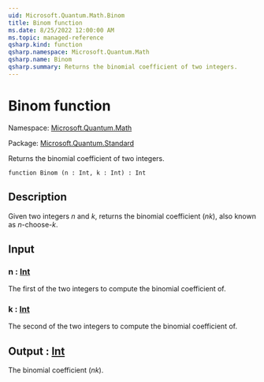 ```yaml
---
uid: Microsoft.Quantum.Math.Binom
title: Binom function
ms.date: 8/25/2022 12:00:00 AM
ms.topic: managed-reference
qsharp.kind: function
qsharp.namespace: Microsoft.Quantum.Math
qsharp.name: Binom
qsharp.summary: Returns the binomial coefficient of two integers.
---
```


# Binom function

Namespace: [Microsoft.Quantum.Math](xref:Microsoft.Quantum.Math)

Package: [Microsoft.Quantum.Standard](https://nuget.org/packages/Microsoft.Quantum.Standard)


Returns the binomial coefficient of two integers.

```qsharp
function Binom (n : Int, k : Int) : Int
```


## Description

Given two integers $n$ and $k$, returns the binomial coefficient$(n k)$, also known as $n$-choose-$k$.

## Input

### n : [Int](xref:microsoft.quantum.qsharp.valueliterals#int-literals)

The first of the two integers to compute the binomial coefficient of.


### k : [Int](xref:microsoft.quantum.qsharp.valueliterals#int-literals)

The second of the two integers to compute the binomial coefficient of.



## Output : [Int](xref:microsoft.quantum.qsharp.valueliterals#int-literals)

The binomial coefficient $(n k)$.